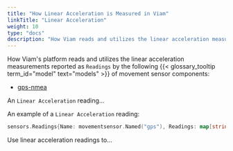 ```yaml
---
title: "How Linear Acceleration is Measured in Viam"
linkTitle: "Linear Acceleration"
weight: 10
type: "docs"
description: "How Viam reads and utilizes the linear acceleration measurements reported by some models of movement sensor."
---
```


How Viam's platform reads and utilizes the linear acceleration measurements reported as `Readings` by the following {{< glossary_tooltip term_id="model" text="models" >}} of movement sensor components:

- [gps-nmea](/components/movement-sensor/gps/gps-nmea/)

An `Linear Acceleration` reading... 

An example of a `Linear Acceleration` reading:

``` go
sensors.Readings{Name: movementsensor.Named("gps"), Readings: map[string]interface{}{"a": 4.5, "b": 5.6, "c": 6.7}}
```

<!-- TODO: add terminal output or short code snippet -->

Use linear acceleration readings to... 
